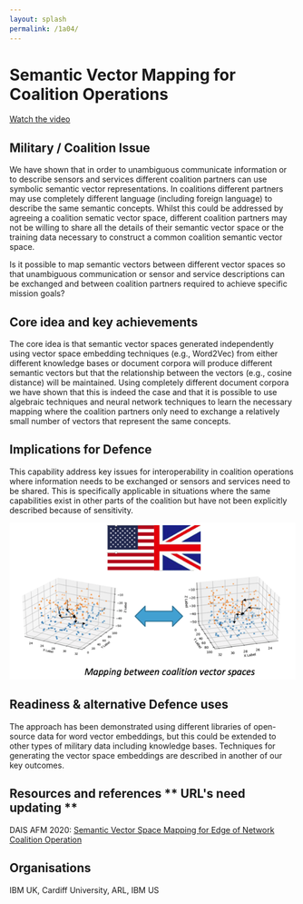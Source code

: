 ```yaml
---
layout: splash
permalink: /1a04/
---
```


# Semantic Vector Mapping for Coalition Operations

[Watch the video](https://ibm.box.com/v/Showcase-1a04-video)

## Military / Coalition Issue
We have shown that in order to unambiguous communicate information or to describe sensors and services different coalition partners can use symbolic semantic vector representations. In coalitions different partners may use completely different language (including foreign language) to describe the same semantic concepts. Whilst this could be addressed by agreeing a coalition sematic vector space, different coalition partners may not be willing to share all the details of their semantic vector space or the training data necessary to construct a common coalition semantic vector space. 

<!-- ![image info](/dais/achievements/images/test.png) -->

Is it possible to map semantic vectors between different vector spaces so that unambiguous communication or sensor and service descriptions can be exchanged and between coalition partners required to achieve specific mission goals?

## Core idea and key achievements
The core idea is that semantic vector spaces generated independently using vector space embedding techniques (e.g., Word2Vec) from either different knowledge bases or document corpora will produce different semantic vectors but that the relationship between the vectors (e.g., cosine distance) will be maintained. Using completely different document corpora we have shown that this is indeed the case and that it is possible to use algebraic techniques and neural network techniques to learn the necessary mapping where the coalition partners only need to exchange a relatively small number of vectors that represent the same concepts.

## Implications for Defence
This capability address key issues for interoperability in coalition operations where information needs to be exchanged or sensors and services need to be shared.  This is specifically applicable in situations where the same capabilities exist in other parts of the coalition but have not been explicitly described because of sensitivity.

![image info](/dais/achievements/images/1a04-fig1.png)

## Readiness & alternative Defence uses
The approach has been demonstrated using different libraries of open-source data for word vector embeddings, but this could be extended to other types of military data including knowledge bases. Techniques for generating the vector space embeddings are described in another of our key outcomes.

<!-- ![image info](/dais/achievements/images/1a02_figure1.jpg) -->

## Resources and references  ** URL's need updating **
DAIS AFM 2020: [Semantic Vector Space Mapping for Edge of Network Coalition Operation](https://dais-ita.org/node/5432)

## Organisations
IBM UK, Cardiff University, ARL, IBM US
